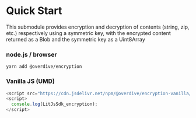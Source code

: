 # Quick Start

This submodule provides encryption and decryption of contents (string, zip, etc.) respectively using a symmetric key, with the encrypted content returned as a Blob and the symmetric key as a Uint8Array

### node.js / browser

```
yarn add @overdive/encryption
```

### Vanilla JS (UMD)

```js
<script src="https://cdn.jsdelivr.net/npm/@overdive/encryption-vanilla/encryption.js"></script>
<script>
  console.log(LitJsSdk_encryption);
</script>
```

